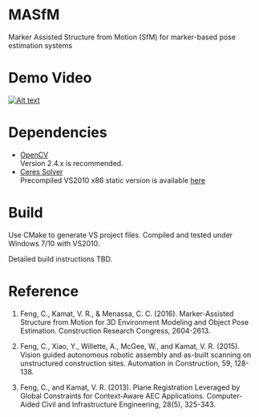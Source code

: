 # MASfM
Marker Assisted Structure from Motion (SfM) for marker-based pose estimation systems

# Demo Video
[![Alt text](https://img.youtube.com/vi/ZUpVDfPQbFM/0.jpg)](https://www.youtube.com/watch?v=ZUpVDfPQbFM)

# Dependencies
* [OpenCV](http://opencv.org/downloads.html)   
  Version 2.4.x is recommended.
* [Ceres Solver](https://github.com/simbaforrest/ceres-windows)   
  Precompiled VS2010 x86 static version is available [here](https://github.com/simbaforrest/ceres-windows/releases/download/1.11.0/ceres-windows-1.11.0-static-vc10.7z)

# Build
Use CMake to generate VS project files. Compiled and tested under Windows 7/10 with VS2010.

Detailed build instructions TBD.

# Reference
1. Feng, C., Kamat, V. R., & Menassa, C. C. (2016). Marker-Assisted Structure from Motion for 3D Environment Modeling and Object Pose Estimation. Construction Research Congress, 2604-2613.

2. Feng, C., Xiao, Y., Willette, A., McGee, W., and Kamat, V. R. (2015). Vision guided autonomous robotic assembly and as-built scanning on unstructured construction sites. Automation in Construction, 59, 128-138.

3. Feng, C., and Kamat, V. R. (2013). Plane Registration Leveraged by Global Constraints for Context‐Aware AEC Applications. Computer‐Aided Civil and Infrastructure Engineering, 28(5), 325-343.
